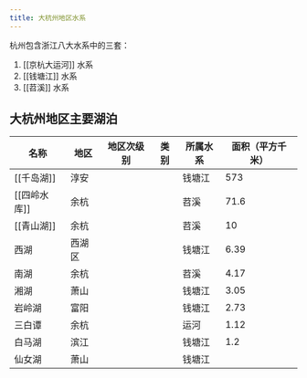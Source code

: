 ```yaml
---
title: 大杭州地区水系
---
```



杭州包含浙江八大水系中的三套：

1. [[京杭大运河]] 水系
2. [[钱塘江]] 水系
3. [[苕溪]] 水系
## 大杭州地区主要湖泊

| 名称       | 地区  | 地区次级别 | 类别  | 所属水系 | 面积（平方千米） |
| -------- | --- | ----- | --- | ---- | -------- |
| [[千岛湖]]  | 淳安  |       |     | 钱塘江  | 573      |
| [[四岭水库]] | 余杭  |       |     | 苕溪   | 71.6     |
| [[青山湖]]  | 余杭  |       |     | 苕溪   | 10       |
| 西湖       | 西湖区 |       |     | 钱塘江  | 6.39     |
| 南湖       | 余杭  |       |     | 苕溪   | 4.17     |
| 湘湖       | 萧山  |       |     | 钱塘江  | 3.05     |
| 岩岭湖      | 富阳  |       |     | 钱塘江  | 2.73     |
| 三白谭      | 余杭  |       |     | 运河   | 1.12     |
| 白马湖      | 滨江  |       |     | 钱塘江  | 1.2      |
| 仙女湖      | 萧山  |       |     | 钱塘江  |          |
